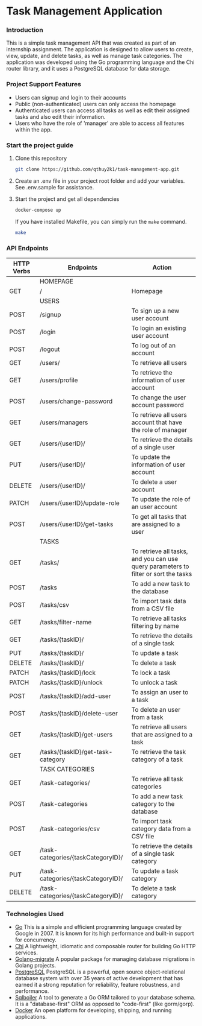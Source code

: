 # Task Management Application
### Introduction
This is a simple task management API that was created as part of an internship assignment. The application is designed to allow users to create, view, update, and delete tasks, as well as manage task categories. The application was developed using the Go programming language and the Chi router library, and it uses a PostgreSQL database for data storage.
### Project Support Features
* Users can signup and login to their accounts
* Public (non-authenticated) users can only access the homepage
* Authenticated users can access all tasks as well as edit their assigned tasks and also edit their information.
* Users who have the role of 'manager' are able to access all features within the app.
### Start the project guide
1. Clone this repository
    ```sh
    git clone https://github.com/qthuy2k1/task-management-app.git
    ```
2. Create an .env file in your project root folder and add your variables. See .env.sample for assistance.

3. Start the project and get all dependencies
    ```sh 
    docker-compose up
    ``` 
    If you have installed Makefile, you can simply run the <code>make</code> command.
    ```sh
    make
    ```
### API Endpoints
| HTTP Verbs | Endpoints | Action |
| --- | --- | --- |
| | HOMEPAGE |
| GET | / | Homepage |
| | USERS |
| POST | /signup | To sign up a new user account |
| POST | /login | To login an existing user account |
| POST | /logout | To log out of an account |
| GET | /users/ | To retrieve all users |
| GET | /users/profile | To retrieve the information of user account |
| POST | /users/change-password | To change the user account password |
| GET | /users/managers | To retrieve all users account that have the role of manager |
| GET | /users/{userID}/ | To retrieve the details of a single user |
| PUT | /users/{userID}/ | To update the information of user account |
| DELETE | /users/{userID}/ | To delete a user account |
| PATCH | /users/{userID}/update-role | To update the role of an user account |
| POST | /users/{userID}/get-tasks | To get all tasks that are assigned to a user |
| | TASKS |
| GET | /tasks/ | To retrieve all tasks, and you can use query parameters to filter or sort the tasks |
| POST | /tasks | To add a new task to the database |
| POST | /tasks/csv | To import task data from a CSV file |
| GET | /tasks/filter-name | To retrieve all tasks filtering by name |
| GET | /tasks/{taskID}/ | To retrieve the details of a single task |
| PUT | /tasks/{taskID}/ | To update a task |
| DELETE | /tasks/{taskID}/ | To delete a task |
| PATCH | /tasks/{taskID}/lock | To lock a task |
| PATCH | /tasks/{taskID}/unlock | To unlock a task |
| POST | /tasks/{taskID}/add-user | To assign an user to a task |
| POST | /tasks/{taskID}/delete-user | To delete an user from a task |
| GET | /tasks/{taskID}/get-users | To retrieve all users that are assigned to a task |
| GET | /tasks/{taskID}/get-task-category | To retrieve the task category of a task |
| | TASK CATEGORIES |
| GET | /task-categories/ | To retrieve all task categories |
| POST | /task-categories | To add a new task category to the database |
| POST | /task-categories/csv | To import task category data from a CSV file |
| GET | /task-categories/{taskCategoryID}/ | To retrieve the details of a single task category |
| PUT | /task-categories/{taskCategoryID}/ | To update a task category |
| DELETE | /task-categories/{taskCategoryID}/ | To delete a task category |
### Technologies Used
* [Go](https://go.dev/) This is a simple and efficient programming language created by Google in 2007. It is known for its high performance and built-in support for concurrency.
* [Chi](https://go-chi.io/) A lightweight, idiomatic and composable router for building Go HTTP services.
* [Golang-migrate](https://github.com/golang-migrate/migrate) A popular package for managing database migrations in Golang projects.
* [PostgreSQL](https://www.postgresql.org/) PostgreSQL is a powerful, open source object-relational database system with over 35 years of active development that has earned it a strong reputation for reliability, feature robustness, and performance.
* [Sqlboiler](https://github.com/volatiletech/sqlboiler) A tool to generate a Go ORM tailored to your database schema. It is a "database-first" ORM as opposed to "code-first" (like gorm/gorp).
* [Docker](https://www.docker.com/) An open platform for developing, shipping, and running applications.